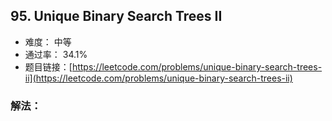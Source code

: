 ## 95. Unique Binary Search Trees II


- 难度： 中等
- 通过率： 34.1%
- 题目链接：[https://leetcode.com/problems/unique-binary-search-trees-ii](https://leetcode.com/problems/unique-binary-search-trees-ii)



### 解法：